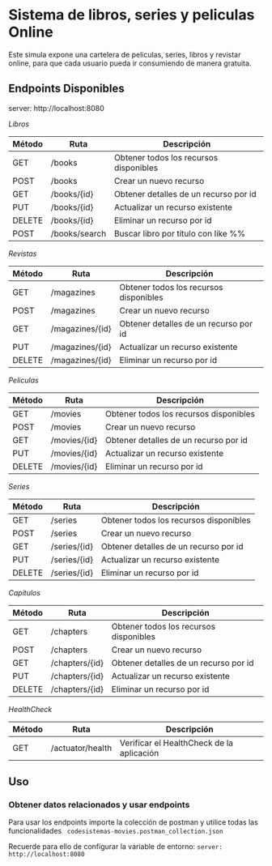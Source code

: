 # Sistema de libros, series y peliculas Online

Este simula expone una cartelera de peliculas, series, libros y revistar online, para que cada usuario pueda ir consumiendo de manera gratuita.

## Endpoints Disponibles

server: http://localhost:8080

*_Libros_*

| Método | Ruta          | Descripción                            |
|--------|---------------|----------------------------------------|
| GET    | /books        | Obtener todos los recursos disponibles |
| POST   | /books        | Crear un nuevo recurso                 |
| GET    | /books/{id}   | Obtener detalles de un recurso por id  |
| PUT    | /books/{id}   | Actualizar un recurso existente        |
| DELETE | /books/{id}   | Eliminar un recurso por id             |
| POST   | /books/search | Buscar libro por título con like %%    |


*_Revistas_*

| Método  | Ruta          | Descripción                            |
| ------- |---------------|----------------------------------------|
| GET     | /magazines        | Obtener todos los recursos disponibles |
| POST    | /magazines        | Crear un nuevo recurso                 |
| GET     | /magazines/{id}   | Obtener detalles de un recurso por id  |
| PUT     | /magazines/{id}   | Actualizar un recurso existente        |
| DELETE  | /magazines/{id}   | Eliminar un recurso por id             |

*_Peliculas_*

| Método  | Ruta          | Descripción                            |
| ------- |---------------|----------------------------------------|
| GET     | /movies        | Obtener todos los recursos disponibles |
| POST    | /movies        | Crear un nuevo recurso                 |
| GET     | /movies/{id}   | Obtener detalles de un recurso por id  |
| PUT     | /movies/{id}   | Actualizar un recurso existente        |
| DELETE  | /movies/{id}   | Eliminar un recurso por id             |

*_Series_*

| Método  | Ruta          | Descripción                            |
| ------- |---------------|----------------------------------------|
| GET     | /series        | Obtener todos los recursos disponibles |
| POST    | /series        | Crear un nuevo recurso                 |
| GET     | /series/{id}   | Obtener detalles de un recurso por id  |
| PUT     | /series/{id}   | Actualizar un recurso existente        |
| DELETE  | /series/{id}   | Eliminar un recurso por id             |

*_Capítulos_*

| Método  | Ruta          | Descripción                            |
| ------- |---------------|----------------------------------------|
| GET     | /chapters        | Obtener todos los recursos disponibles |
| POST    | /chapters        | Crear un nuevo recurso                 |
| GET     | /chapters/{id}   | Obtener detalles de un recurso por id  |
| PUT     | /chapters/{id}   | Actualizar un recurso existente        |
| DELETE  | /chapters/{id}   | Eliminar un recurso por id             |

*_HealthCheck_*

| Método  | Ruta              | Descripción                               |
| ------- |-------------------|-------------------------------------------|
| GET     | /actuator/health  | Verificar el HealthCheck de la aplicación |

## Uso

### Obtener datos relacionados y usar endpoints
 Para usar los endpoints importe la colección de postman y utilice todas las funcionalidades
    ``` codesistemas-movies.postman_collection.json```
 
Recuerde para ello de configurar la variable de entorno:
```server: http://localhost:8080```